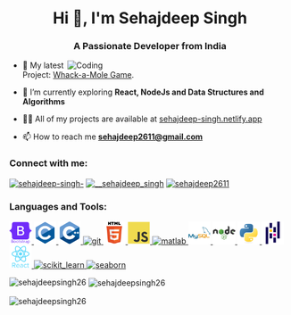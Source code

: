 
<h1 align="center">Hi 👋, I'm Sehajdeep Singh</h1>
<h3 align="center">A Passionate Developer from India</h3>
<img align="right" alt="Coding" width="400" src="https://images.unsplash.com/photo-1589561253898-768105ca91a8?ixlib=rb-4.0.3&ixid=M3wxMjA3fDB8MHxzZWFyY2h8N3x8aWRlYXxlbnwwfHwwfHx8MA%3D%3D&auto=format&fit=crop&w=500&q=60">

- 🔭 My latest Project: [Whack-a-Mole Game](https://whackamolekhelo.netlify.app/).

- 🌱 I’m currently exploring **React, NodeJs and Data Structures and Algorithms**

- 👨‍💻 All of my projects are available at [sehajdeep-singh.netlify.app](https://sehajdeep-singh.netlify.app/)

- 📫 How to reach me **sehajdeep2611@gmail.com**

<h3 align="left">Connect with me:</h3>
<p align="left">
<a href="https://linkedin.com/in/sehajdeep-singh-" target="blank"><img align="center" src="https://raw.githubusercontent.com/rahuldkjain/github-profile-readme-generator/master/src/images/icons/Social/linked-in-alt.svg" alt="sehajdeep-singh-" height="30" width="40" /></a>
<a href="https://instagram.com/__sehajdeep_singh" target="blank"><img align="center" src="https://raw.githubusercontent.com/rahuldkjain/github-profile-readme-generator/master/src/images/icons/Social/instagram.svg" alt="__sehajdeep_singh" height="30" width="40" /></a>
<a href="https://www.leetcode.com/sehajdeep2611" target="blank"><img align="center" src="https://raw.githubusercontent.com/rahuldkjain/github-profile-readme-generator/master/src/images/icons/Social/leet-code.svg" alt="sehajdeep2611" height="30" width="40" /></a>
</p>

<h3 align="left">Languages and Tools:</h3>
<p align="left"> <a href="https://getbootstrap.com" target="_blank" rel="noreferrer"> <img src="https://raw.githubusercontent.com/devicons/devicon/master/icons/bootstrap/bootstrap-plain-wordmark.svg" alt="bootstrap" width="40" height="40"/> </a> <a href="https://www.cprogramming.com/" target="_blank" rel="noreferrer"> <img src="https://raw.githubusercontent.com/devicons/devicon/master/icons/c/c-original.svg" alt="c" width="40" height="40"/> </a> <a href="https://www.w3schools.com/cpp/" target="_blank" rel="noreferrer"> <img src="https://raw.githubusercontent.com/devicons/devicon/master/icons/cplusplus/cplusplus-original.svg" alt="cplusplus" width="40" height="40"/> </a> <a href="https://git-scm.com/" target="_blank" rel="noreferrer"> <img src="https://www.vectorlogo.zone/logos/git-scm/git-scm-icon.svg" alt="git" width="40" height="40"/> </a> <a href="https://www.w3.org/html/" target="_blank" rel="noreferrer"> <img src="https://raw.githubusercontent.com/devicons/devicon/master/icons/html5/html5-original-wordmark.svg" alt="html5" width="40" height="40"/> </a> <a href="https://developer.mozilla.org/en-US/docs/Web/JavaScript" target="_blank" rel="noreferrer"> <img src="https://raw.githubusercontent.com/devicons/devicon/master/icons/javascript/javascript-original.svg" alt="javascript" width="40" height="40"/> </a> <a href="https://www.mathworks.com/" target="_blank" rel="noreferrer"> <img src="https://upload.wikimedia.org/wikipedia/commons/2/21/Matlab_Logo.png" alt="matlab" width="40" height="40"/> </a> <a href="https://www.mysql.com/" target="_blank" rel="noreferrer"> <img src="https://raw.githubusercontent.com/devicons/devicon/master/icons/mysql/mysql-original-wordmark.svg" alt="mysql" width="40" height="40"/> </a> <a href="https://nodejs.org" target="_blank" rel="noreferrer"> <img src="https://raw.githubusercontent.com/devicons/devicon/master/icons/nodejs/nodejs-original-wordmark.svg" alt="nodejs" width="40" height="40"/> </a> <a href="https://www.python.org" target="_blank" rel="noreferrer"> <img src="https://raw.githubusercontent.com/devicons/devicon/master/icons/python/python-original.svg" alt="python" width="40" height="40"/> <a href="https://pandas.pydata.org/" target="_blank" rel="noreferrer"> <img src="https://raw.githubusercontent.com/devicons/devicon/2ae2a900d2f041da66e950e4d48052658d850630/icons/pandas/pandas-original.svg" alt="pandas" width="40" height="40"/> </a> <a href="https://reactjs.org/" target="_blank" rel="noreferrer"> <img src="https://raw.githubusercontent.com/devicons/devicon/master/icons/react/react-original-wordmark.svg" alt="react" width="40" height="40"/> </a> <a href="https://scikit-learn.org/" target="_blank" rel="noreferrer"> <img src="https://upload.wikimedia.org/wikipedia/commons/0/05/Scikit_learn_logo_small.svg" alt="scikit_learn" width="40" height="40"/> </a> <a href="https://seaborn.pydata.org/" target="_blank" rel="noreferrer"> <img src="https://seaborn.pydata.org/_images/logo-mark-lightbg.svg" alt="seaborn" width="40" height="40"/> </a> </p>

<p><img align="left" src="https://github-readme-stats.vercel.app/api/top-langs?username=sehajdeepsingh26&show_icons=true&locale=en&layout=compact" alt="sehajdeepsingh26" /></p>

<p>&nbsp;<img align="center" src="https://github-readme-stats.vercel.app/api?username=sehajdeepsingh26&show_icons=true&locale=en" alt="sehajdeepsingh26" /></p>

<p><img align="center" src="https://github-readme-streak-stats.herokuapp.com/?user=sehajdeepsingh26&" alt="sehajdeepsingh26" /></p>

